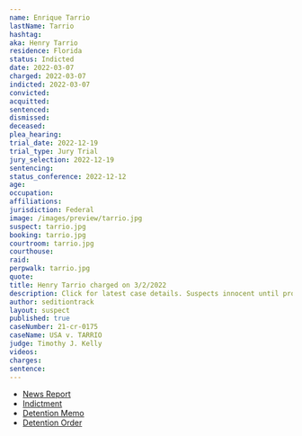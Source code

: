 ```yaml
---
name: Enrique Tarrio
lastName: Tarrio
hashtag:
aka: Henry Tarrio
residence: Florida
status: Indicted
date: 2022-03-07
charged: 2022-03-07
indicted: 2022-03-07
convicted:
acquitted:
sentenced:
dismissed:
deceased:
plea_hearing:
trial_date: 2022-12-19
trial_type: Jury Trial
jury_selection: 2022-12-19
sentencing:
status_conference: 2022-12-12
age:
occupation:
affiliations:
jurisdiction: Federal
image: /images/preview/tarrio.jpg
suspect: tarrio.jpg
booking: tarrio.jpg
courtroom: tarrio.jpg
courthouse:
raid:
perpwalk: tarrio.jpg
quote:
title: Henry Tarrio charged on 3/2/2022
description: Click for latest case details. Suspects innocent until proven guilty.
author: seditiontrack
layout: suspect
published: true
caseNumber: 21-cr-0175
caseName: USA v. TARRIO
judge: Timothy J. Kelly
videos:
charges:
sentence:
---
```

- [News Report](https://www.theguardian.com/us-news/2022/mar/08/enrique-tarrio-proud-boys-leader-arrested-us-capitol-attack-conspiracy)
- [Indictment](https://www.justice.gov/usao-dc/case-multi-defendant/file/1480986/download)
- [Detention Memo](https://s3.documentcloud.org/documents/21417131/3-14-22-us-detention-memo-enrique-tarrio.pdf)
- [Detention Order](https://extremism.gwu.edu/sites/g/files/zaxdzs2191/f/Enrique%20Tarrio%20Motion%20for%20Revocation%20of%20Detention%20Order.pdf)
